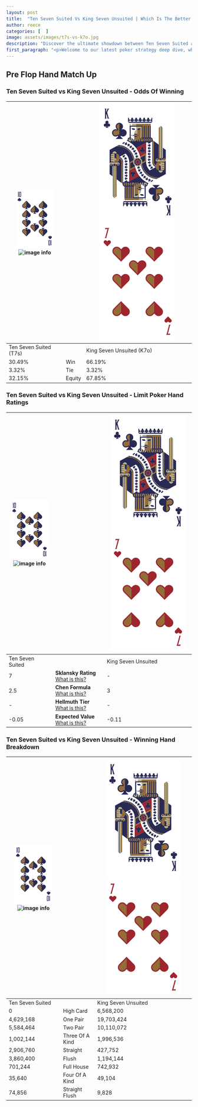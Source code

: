 ```yaml
---
layout: post
title:  "Ten Seven Suited Vs King Seven Unsuited | Which Is The Better Hand In Poker? A Complete Guide"
author: reece
categories: [  ]
image: assets/images/t7s-vs-k7o.jpg
description: "Discover the ultimate showdown between Ten Seven Suited and King Seven Unsuited in poker! Uncover the odds, strategies, and scenarios where one hand triumphs over the other. Get ready to up your poker game with this thrilling analysis."
first_paragraph: "<p>Welcome to our latest poker strategy deep dive, where we're pitting two distinct hands against each other in a high-stakes showdown: Ten Seven Suited vs King Seven Unsuited.</p><p>In the dynamic world of poker, every decision counts, and knowing which hand holds the upper hand is key to your success at the table.</p><p>In this article, we'll dissect these two hands, explore the scenarios where one dominates the other, and equip you with the knowledge to make strategic choices that can tip the odds in your favor.</p><p>Get ready to unravel the intriguing dynamics of these poker hands and elevate your game to new heights.</p>"
---
```




[comment]: # (sp0)

## Pre Flop Hand Match Up

<div class="table hand-ratings" markdown="1"> 



### Ten Seven Suited vs King Seven Unsuited - Odds Of Winning


    
| ![image info](assets/images/hand1/T.png) ![image info](assets/images/hand1/7s.png) |  | ![image info](assets/images/hand2/K.png) ![image info](assets/images/hand2/7o.png) |
| -------- | -------- | -------- |
| Ten Seven Suited (T7s) |  | King Seven Unsuited (K7o) |
| 30.49% | Win | 66.19% |
| 3.32% | Tie | 3.32% |
| 32.15% | Equity | 67.85% |




[comment]: # (sp1)



### Ten Seven Suited vs King Seven Unsuited - Limit Poker Hand Ratings


    
| ![image info](assets/images/hand1/T.png) ![image info](assets/images/hand1/7s.png) |  | ![image info](assets/images/hand2/K.png) ![image info](assets/images/hand2/7o.png) |
| -------- | -------- | -------- |
| Ten Seven Suited |  | King Seven Unsuited |
| 7 | **Sklansky Rating** [What is this?](/sklansky-rating-explained) | - |
| 2.5 | **Chen Formula** [What is this?](/chen-formula-explained) | 3 |
| - | **Hellmuth Tier** [What is this?](/Hellmuth-tier-explained) | - |
| -0.05 | **Expected Value** [What is this?](/expected-value-explained) | -0.11 |




[comment]: # (sp2)



### Ten Seven Suited vs King Seven Unsuited - Winning Hand Breakdown


    
| ![image info](assets/images/hand1/T.png) ![image info](assets/images/hand1/7s.png) |  | ![image info](assets/images/hand2/K.png) ![image info](assets/images/hand2/7o.png) |
| -------- | -------- | -------- |
| Ten Seven Suited |  | King Seven Unsuited |
| 0 | High Card | 6,568,200 |
| 4,629,168 | One Pair | 19,703,424 |
| 5,584,464 | Two Pair | 10,110,072 |
| 1,002,144 | Three Of A Kind | 1,996,536 |
| 2,906,760 | Straight | 427,752 |
| 3,860,400 | Flush | 1,194,144 |
| 701,244 | Full House | 742,932 |
| 35,640 | Four Of A Kind | 49,104 |
| 74,856 | Straight Flush | 9,828 |




[comment]: # (sp3)



</div>

[comment]: # (sp4)



[comment]: # (sp5)

